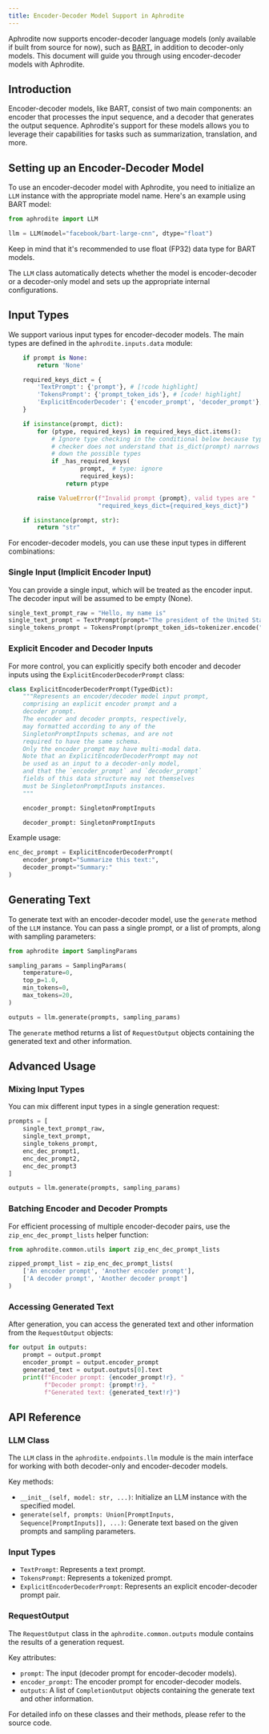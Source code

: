 ```yaml
---
title: Encoder-Decoder Model Support in Aphrodite
---
```


Aphrodite now supports encoder-decoder language models (only available if built from source for now), such as [BART](https://huggingface.co/facebook/bart-large-cnn), in addition to decoder-only models. This document will guide you through using encoder-decoder models with Aphrodite.

## Introduction
Encoder-decoder models, like BART, consist of two main components: an encoder that processes the input sequence, and a decoder that generates the output sequence. Aphrodite's support for these models allows you to leverage their capabilities for tasks such as summarization, translation, and more.

## Setting up an Encoder-Decoder Model

To use an encoder-decoder model with Aphrodite, you need to initialize an `LLM` instance with the appropriate model name. Here's an example using BART model:

```py
from aphrodite import LLM

llm = LLM(model="facebook/bart-large-cnn", dtype="float")
```

Keep in mind that it's recommended to use float (FP32) data type for BART models.

The `LLM` class automatically detects whether the model is encoder-decoder or a decoder-only model and sets up the appropriate internal configurations.

## Input Types
We support various input types for encoder-decoder models. The main types are defined in the `aphrodite.inputs.data` module:

```py
    if prompt is None:
        return 'None'

    required_keys_dict = {
        'TextPrompt': {'prompt'}, # [!code highlight]
        'TokensPrompt': {'prompt_token_ids'}, # [code! highlight]
        'ExplicitEncoderDecoder': {'encoder_prompt', 'decoder_prompt'}, # [code! highlight]
    }

    if isinstance(prompt, dict):
        for (ptype, required_keys) in required_keys_dict.items():
            # Ignore type checking in the conditional below because type
            # checker does not understand that is_dict(prompt) narrows
            # down the possible types
            if _has_required_keys(
                    prompt,  # type: ignore
                    required_keys):
                return ptype

        raise ValueError(f"Invalid prompt {prompt}, valid types are "
                         "required_keys_dict={required_keys_dict}")

    if isinstance(prompt, str):
        return "str"
```

For encoder-decoder models, you can use these input types in different combinations:

### Single Input (Implicit Encoder Input)
You can provide a single input, which will be treated as the encoder input. The decoder input will be assumed to be empty (None).

```py
single_text_prompt_raw = "Hello, my name is"
single_text_prompt = TextPrompt(prompt="The president of the United States is")
single_tokens_prompt = TokensPrompt(prompt_token_ids=tokenizer.encode("The capital of France is"))
```

### Explicit Encoder and Decoder Inputs
For more control, you can explicitly specify both encoder and decoder inputs using the `ExplicitEncoderDecoderPrompt` class:

```py
class ExplicitEncoderDecoderPrompt(TypedDict):
    """Represents an encoder/decoder model input prompt,
    comprising an explicit encoder prompt and a 
    decoder prompt.
    The encoder and decoder prompts, respectively,
    may formatted according to any of the
    SingletonPromptInputs schemas, and are not
    required to have the same schema.
    Only the encoder prompt may have multi-modal data.
    Note that an ExplicitEncoderDecoderPrompt may not
    be used as an input to a decoder-only model,
    and that the `encoder_prompt` and `decoder_prompt`
    fields of this data structure may not themselves
    must be SingletonPromptInputs instances.
    """

    encoder_prompt: SingletonPromptInputs

    decoder_prompt: SingletonPromptInputs
```

Example usage:

```py
enc_dec_prompt = ExplicitEncoderDecoderPrompt(
    encoder_prompt="Summarize this text:",
    decoder_prompt="Summary:"
)
```

## Generating Text
To generate text with an encoder-decoder model, use the `generate` method of the `LLM` instance. You can pass a single prompt, or a list of prompts, along with sampling parameters:

```py
from aphrodite import SamplingParams

sampling_params = SamplingParams(
    temperature=0,
    top_p=1.0,
    min_tokens=0,
    max_tokens=20,
)

outputs = llm.generate(prompts, sampling_params)
```

The `generate` method returns a list of `RequestOutput` objects containing the generated text and other information.

## Advanced Usage
### Mixing Input Types
You can mix different input types in a single generation request:

```py
prompts = [
    single_text_prompt_raw,
    single_text_prompt,
    single_tokens_prompt,
    enc_dec_prompt1,
    enc_dec_prompt2,
    enc_dec_prompt3
]

outputs = llm.generate(prompts, sampling_params)
```

### Batching Encoder and Decoder Prompts
For efficient processing of multiple encoder-decoder pairs, use the `zip_enc_dec_prompt_lists` helper function:

```py
from aphrodite.common.utils import zip_enc_dec_prompt_lists

zipped_prompt_list = zip_enc_dec_prompt_lists(
    ['An encoder prompt', 'Another encoder prompt'],
    ['A decoder prompt', 'Another decoder prompt']
)
```

### Accessing Generated Text
After generation, you can access the generated text and other information from the `RequestOutput` objects:

```py
for output in outputs:
    prompt = output.prompt
    encoder_prompt = output.encoder_prompt
    generated_text = output.outputs[0].text
    print(f"Encoder prompt: {encoder_prompt!r}, "
          f"Decoder prompt: {prompt!r}, "
          f"Generated text: {generated_text!r}")
```

## API Reference
### LLM Class
The `LLM` class in the `aphrodite.endpoints.llm` module is the main interface for working with both decoder-only and encoder-decoder models.

Key methods:

- `__init__(self, model: str, ...)`: Initialize an LLM instance with the specified model.
- `generate(self, prompts: Union[PromptInputs, Sequence[PromptInputs]], ...)`: Generate text based on the given prompts and sampling parameters.

### Input Types
- `TextPrompt`: Represents a text prompt.
- `TokensPrompt`: Represents a tokenized prompt.
- `ExplicitEncoderDecoderPrompt`: Represents an explicit encoder-decoder prompt pair.

### RequestOutput
The `RequestOutput` class in the `aphrodite.common.outputs` module contains the results of a generation request.

Key attributes:

- `prompt`: The input (decoder prompt for encoder-decoder models).
- `encoder_prompt`: The encoder prompt for encoder-decoder models.
- `outputs`: A list of `CompletionOutput` objects containing the generate text and other information.

For detailed info on these classes and their methods, please refer to the source code.